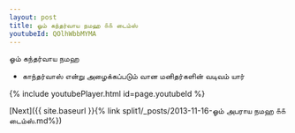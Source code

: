 ```yaml
---
layout: post
title: ஓம் கந்தர்வாய நமஹ ௧௧ டைம்ஸ்
youtubeId: QOlhWbbMYMA
---
```

 
 
 ஓம் கந்தர்வாய நமஹ  
 
 -  காந்தர்வாஸ் என்று அழைக்கப்படும் வான மனிதர்களின் வடிவம் யார் 
 
  
 
  
 
 
 
 
 
 


{% include youtubePlayer.html id=page.youtubeId %}
 
[Next]({{ site.baseurl }}{% link  split1/_posts/2013-11-16-ஓம் அபராய நமஹ ௧௧ டைம்ஸ்.md%})
 
